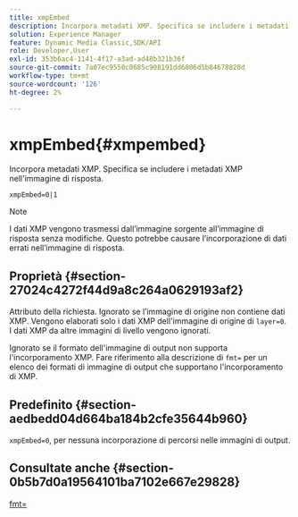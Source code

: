 ```yaml
---
title: xmpEmbed
description: Incorpora metadati XMP. Specifica se includere i metadati XMP nell'immagine di risposta.
solution: Experience Manager
feature: Dynamic Media Classic,SDK/API
role: Developer,User
exl-id: 353b6ac4-1141-4f17-a3ad-ad48b321b36f
source-git-commit: 7a07ec9550c0685c908191dd6806d5b84678820d
workflow-type: tm+mt
source-wordcount: '126'
ht-degree: 2%

---
```


# xmpEmbed{#xmpembed}

Incorpora metadati XMP. Specifica se includere i metadati XMP nell&#39;immagine di risposta.

`xmpEmbed=0|1`

>[!NOTE]
>
>I dati XMP vengono trasmessi dall’immagine sorgente all’immagine di risposta senza modifiche. Questo potrebbe causare l’incorporazione di dati errati nell’immagine di risposta.

## Proprietà {#section-27024c4272f44d9a8c264a0629193af2}

Attributo della richiesta. Ignorato se l’immagine di origine non contiene dati XMP. Vengono elaborati solo i dati XMP dell&#39;immagine di origine di `layer=0`. I dati XMP da altre immagini di livello vengono ignorati.

Ignorato se il formato dell&#39;immagine di output non supporta l&#39;incorporamento XMP. Fare riferimento alla descrizione di `fmt=` per un elenco dei formati di immagine di output che supportano l&#39;incorporamento di XMP.

## Predefinito {#section-aedbedd04d664ba184b2cfe35644b960}

`xmpEmbed=0`, per nessuna incorporazione di percorsi nelle immagini di output.

## Consultate anche {#section-0b5b7d0a19564101ba7102e667e29828}

[fmt=](../../../../../is-api/http-ref/image-serving-api-ref/c-http-protocol-reference/c-command-reference/r-is-http-fmt.md#reference-cdf10043423b45ba9fe15157fb3ae37a)
